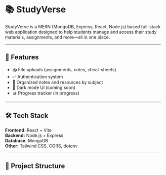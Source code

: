 # 📚 StudyVerse

StudyVerse is a MERN (MongoDB, Express, React, Node.js) based full-stack web application designed to help students manage and access their study materials, assignments, and more—all in one place.

---

## 🚀 Features

- 📥 File uploads (assignments, notes, cheat-sheets)
- ✅ Authentication system
- 📂 Organized notes and resources by subject
- 🌙 Dark mode UI (coming soon)
- 📊 Progress tracker (in progress)

---

## 🛠 Tech Stack

**Frontend:** React + Vite  
**Backend:** Node.js + Express  
**Database:** MongoDB  
**Other:** Tailwind CSS, CORS, dotenv

---

## 📁 Project Structure

